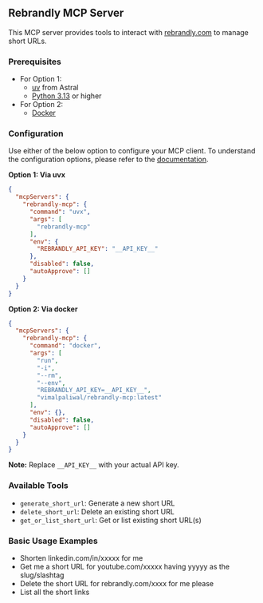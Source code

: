 ## Rebrandly MCP Server

This MCP server provides tools to interact with [rebrandly.com](https://rebrandly.com) to manage short URLs.

### Prerequisites

- For Option 1:
  - [uv](https://docs.astral.sh/uv/) from Astral
  - [Python 3.13](https://www.python.org/downloads/) or higher
- For Option 2:
  - [Docker](https://www.docker.com/)


### Configuration

Use either of the below option to configure your MCP client. To understand the configuration options, please refer to the [documentation](https://gofastmcp.com/integrations/mcp-json-configuration).

**Option 1: Via uvx**
```json
{
  "mcpServers": {
    "rebrandly-mcp": {
      "command": "uvx",
      "args": [
        "rebrandly-mcp"
      ],
      "env": {
        "REBRANDLY_API_KEY": "__API_KEY__"
      },
      "disabled": false,
      "autoApprove": []
    }
  }
}
```


**Option 2: Via docker**

```json
{
  "mcpServers": {
    "rebrandly-mcp": {
      "command": "docker",
      "args": [
        "run",
        "-i",
        "--rm",
        "--env",
        "REBRANDLY_API_KEY=__API_KEY__",
        "vimalpaliwal/rebrandly-mcp:latest"
      ],
      "env": {},
      "disabled": false,
      "autoApprove": []
    }
  }
}
```

**Note:** Replace `__API_KEY__` with your actual API key.


### Available Tools

- `generate_short_url`: Generate a new short URL
- `delete_short_url`: Delete an existing short URL
- `get_or_list_short_url`: Get or list existing short URL(s)

### Basic Usage Examples

- Shorten linkedin.com/in/xxxxx for me
- Get me a short URL for youtube.com/xxxxx having yyyyy as the slug/slashtag
- Delete the short URL for rebrandly.com/xxxx for me please
- List all the short links

